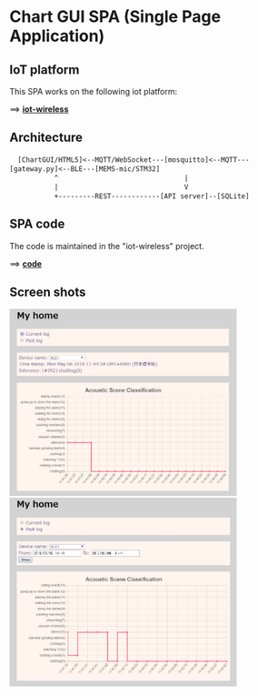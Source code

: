 # Chart GUI SPA (Single Page Application)

## IoT platform

This SPA works on the following iot platform:

==> **[iot-wireless](https://github.com/araobp/iot-wireless)**

## Architecture

```
  [ChartGUI/HTML5]<--MQTT/WebSocket---[mosquitto]<--MQTT---[gateway.py]<--BLE---[MEMS-mic/STM32]
           ^                               |
           |                               V
           +---------REST------------[API server]--[SQLite]
```

## SPA code

The code is maintained in the "iot-wireless" project.

==> **[code](https://github.com/araobp/iot-wireless/tree/master/html5)**

## Screen shots

<img src="./screencapture.jpg" width=400>

<img src="./screencapture2.jpg" width=400>
